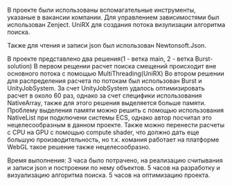 В проекте были использованы вспомагательные инструменты, указаные в вакансии компании.
Для управлением зависимостями был использован Zenject.
UniRX для создания потока визулизации алгоритма поиска.

Также для чтения и записи json был использован Newtonsoft.Json.

В проекте представлено два решения(1 - ветка main, 2 - ветка Burst-solution)
В первом рещении расчет поиска смещений происходит вне основного потока с помощью MultiThreading(UniRX)
Во втором решении для распределения расчета по потокам был использован Burst и UnityJobSystem.
За счет UnityJobSystem удалось оптимизировать расчет в около 60 раз, однако за счет специфики использования NativeArray, также для этого решения выделяется больше памяти.
Проблему выделения памяти можно решить с помощью использования NativeList при подключени системы ECS, однако автор посчитал это нецелесообразным в данном проекте.
Также можно перенести расчеты с CPU на GPU с помощью compute shader, что должно дать еще большую производительность, но т.к. комания работает на платформе WebGL такое решение также нецелесообразно.

Время выполнения:
3 часа было потрачено, на реализацию считывания и записи json и построении по нему объектов.
5 часов на разработку и визуализацию алгоритма поиска.
5 часов на оптимизацию проекта.
